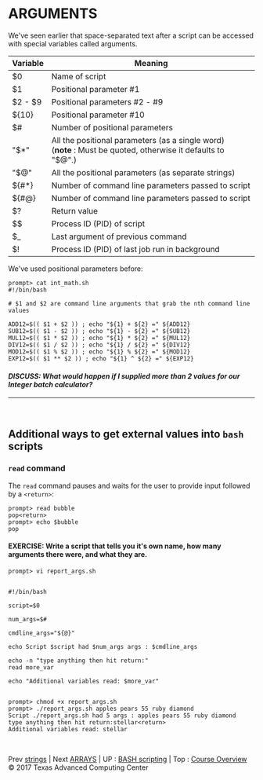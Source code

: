 # ARGUMENTS
We've seen earlier that space-separated text after a script can be accessed with special variables called arguments.

|Variable|Meaning|
|--------|-------|
|$0|Name of script|
|$1|Positional parameter #1|
|$2 - $9|Positional parameters #2 - #9|
|${10}|Positional parameter #10|
|$#|Number of positional parameters|
|"$*"|All the positional parameters (as a single word) <br>(**note** : Must be quoted, otherwise it defaults to "$@".)|
|"$@"|All the positional parameters (as separate strings)|
|${#*}|Number of command line parameters passed to script|
|${#@}|Number of command line parameters passed to script|
|$?|Return value|
|$$|Process ID (PID) of script|
|$_|Last argument of previous command|
|$!|Process ID (PID) of last job run in background|

We've used positional parameters before:

```
prompt> cat int_math.sh
#!/bin/bash

# $1 and $2 are command line arguments that grab the nth command line values

ADD12=$(( $1 + $2 )) ; echo "${1} + ${2} =" ${ADD12}
SUB12=$(( $1 - $2 )) ; echo "${1} - ${2} =" ${SUB12}
MUL12=$(( $1 * $2 )) ; echo "${1} * ${2} =" ${MUL12}
DIV12=$(( $1 / $2 )) ; echo "${1} / ${2} =" ${DIV12}
MOD12=$(( $1 % $2 )) ; echo "${1} % ${2} =" ${MOD12}
EXP12=$(( $1 ** $2 )) ; echo "${1} ^ ${2} =" ${EXP12}
```

#### _DISCUSS: What would happen if I supplied more than 2 values for our Integer batch calculator?_

<hr>
<br>

## Additional ways to get external values into `bash` scripts

### `read` command
The `read` command pauses and waits for the user to provide input followed by a `<return>`:

```
prompt> read bubble
pop<return>
prompt> echo $bubble
pop
```


#### EXERCISE: Write a script that tells you it's own name, how many arguments there were, and what they are.

```
prompt> vi report_args.sh

```
```

#!/bin/bash

script=$0

num_args=$#

cmdline_args="${@}"

echo Script $script had $num_args args : $cmdline_args

echo -n "type anything then hit return:"
read more_var

echo "Additional variables read: $more_var"

```
```

prompt> chmod +x report_args.sh
prompt> ./report_args.sh apples pears 55 ruby diamond
Script ./report_args.sh had 5 args : apples pears 55 ruby diamond
type anything then hit return:stellar<return>
Additional variables read: stellar
```

<br>

Prev [strings](bash_01_04.md) | Next [ARRAYS](bash_01_06.md) | UP : [BASH scripting](bash_scripting.md) | Top : [Course Overview](../../index.md)
&copy; 2017 Texas Advanced Computing Center
